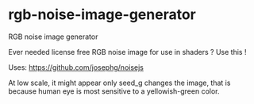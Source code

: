 # rgb-noise-image-generator
RGB noise image generator

Ever needed license free RGB noise image for use in shaders ? Use this !

Uses: https://github.com/josephg/noisejs

At low scale, it might appear only seed_g changes the image, that is because human eye is most sensitive to a yellowish-green color.
